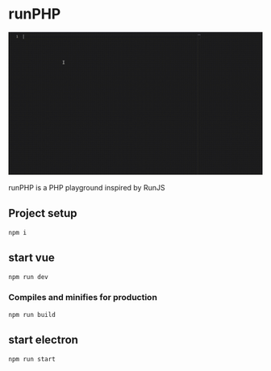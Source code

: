 # runPHP

<p align="center">
    <img src="./assets/video.gif" alt="logo">
</p>

runPHP is a PHP playground inspired by RunJS

## Project setup
```
npm i
```

## start vue
```
npm run dev
```

### Compiles and minifies for production
```
npm run build
```

## start electron
```
npm run start
```